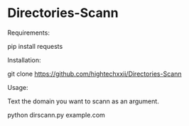 # Directories-Scann

Requirements:

pip install requests

Installation:

git clone https://github.com/hightechxxii/Directories-Scann

Usage:

Text the domain you want to scann as an argument.

python dirscann.py example.com

